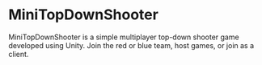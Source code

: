 # MiniTopDownShooter
 MiniTopDownShooter is a simple multiplayer top-down shooter game developed using Unity. Join the red or blue team, host games, or join as a client. 
